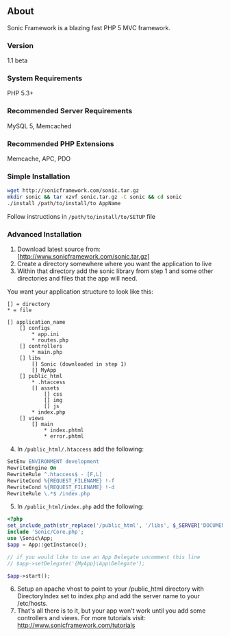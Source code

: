 ## About

Sonic Framework is a blazing fast PHP 5 MVC framework.

### Version
1.1 beta

### System Requirements
PHP 5.3+

### Recommended Server Requirements
MySQL 5, Memcached

### Recommended PHP Extensions
Memcache, APC, PDO

### Simple Installation
```sh
wget http://sonicframework.com/sonic.tar.gz
mkdir sonic && tar xzvf sonic.tar.gz -C sonic && cd sonic
./install /path/to/install/to AppName
```
Follow instructions in ``/path/to/install/to/SETUP`` file

### Advanced Installation

1.  Download latest source from: [http://www.sonicframework.com/sonic.tar.gz]
2.  Create a directory somewhere where you want the application to live
3.  Within that directory add the sonic library from step 1 and some other
    directories and files that the app will need.

You want your application structure to look like this:

```text
[] = directory
* = file

[] application_name
    [] configs
        * app.ini
        * routes.php
    [] controllers
        * main.php
    [] libs
        [] Sonic (downloaded in step 1)
        [] MyApp
    [] public_html
        * .htaccess
        [] assets
            [] css
            [] img
            [] js
        * index.php
    [] views
        [] main
            * index.phtml
            * error.phtml
```

4.  In ``/public_html/.htaccess`` add the following:

```apache
SetEnv ENVIRONMENT development
RewriteEngine On
RewriteRule ^.htaccess$ - [F,L]
RewriteCond %{REQUEST_FILENAME} !-f
RewriteCond %{REQUEST_FILENAME} !-d
RewriteRule \.*$ /index.php
```
5.  In ``/public_html/index.php`` add the following:

```php
<?php
set_include_path(str_replace('/public_html', '/libs', $_SERVER['DOCUMENT_ROOT']));
include 'Sonic/Core.php';
use \Sonic\App;
$app = App::getInstance();

// if you would like to use an App Delegate uncomment this line
// $app->setDelegate('{MyApp}\App\Delegate');

$app->start();
```
6.  Setup an apache vhost to point to your /public_html directory with
    DirectoryIndex set to index.php and add the server name to your /etc/hosts.
7.  That's all there is to it, but your app won't work until you add some
    controllers and views.  For more tutorials visit: 
    http://www.sonicframework.com/tutorials
